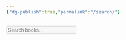 ```yaml
---
{"dg-publish":true,"permalink":"/search/"}
---
```


<input type="text" id="search" placeholder="Search books..." disabled>
<div id="results"></div>
<link rel="stylesheet" href="/styles/main.css">

<script>
let books = [];
const searchInput = document.getElementById('search');
const resultsDiv = document.getElementById('results');

// Show loading message and keep input disabled
resultsDiv.textContent = "Loading books...";

fetch('https://swrn.vercel.app/books.json')
  .then(r => {
    if (!r.ok) throw new Error("Not found");
    return r.json();
  })
  .then(data => {
    books = data;
    searchInput.disabled = false; // Enable input
    resultsDiv.textContent = "";  // Clear loading message
    showResults(''); // Optionally show all books on load
  })
  .catch(() => {
    resultsDiv.textContent = "Could not load books.json. Search is unavailable.";
  });

// Render wikilink-style clickable search results
function showResults(query) {
  resultsDiv.innerHTML = '';
  const q = query.trim().toLowerCase();
  const filtered = books.filter(
    b => typeof b.title === "string" && b.title.toLowerCase().includes(q)
  );
  if (!filtered.length && q.length > 0) {
    resultsDiv.textContent = "No books found.";
    return;
  }
  filtered.forEach(book => {
    const div = document.createElement('div');
    // Create clickable wikilink: [[url\|title]]
    const a = document.createElement('a');
    a.href = book.url;
    a.textContent = `[[${book.url}|${book.title}]]`;
    a.className = "book-link";
    a.target = "_blank";
    div.appendChild(a);
    resultsDiv.appendChild(div);
  });
}

searchInput.addEventListener('input', (e) => showResults(e.target.value));
</script>